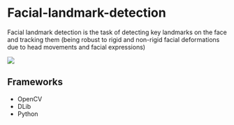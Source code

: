 # Facial-landmark-detection

Facial landmark detection is the task of detecting key landmarks on the face and tracking them (being robust to rigid and non-rigid facial deformations due to head movements and facial expressions)

<img src="assets/demo.png" />

## Frameworks
<ul>
<Li> OpenCV
<Li> DLib
<Li> Python
</ul>
